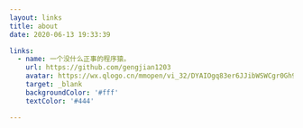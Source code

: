 ```yaml
---
layout: links
title: about
date: 2020-06-13 19:33:39

links: 
  - name: 一个没什么正事的程序猿。
    url: https://github.com/gengjian1203
    avatar: https://wx.qlogo.cn/mmopen/vi_32/DYAIOgq83er6JJibWSWCgr0Gh9aNEoArt77vjb875bkIfEkAic8UroEW8lgp7vfvZB7a9DW8OwoIB5oicngaNf7icg/132
    target: _blank
    backgroundColor: '#fff'
    textColor: '#444'

---
```

